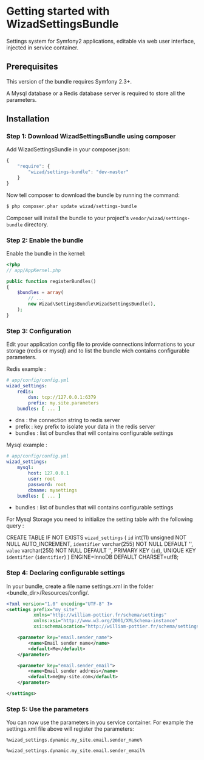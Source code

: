 Getting started with WizadSettingsBundle
========================================

Settings system for Symfony2 applications, editable via web user interface, injected in service container.

## Prerequisites

This version of the bundle requires Symfony 2.3+.

A Mysql database or a Redis database server is required to store all the parameters.

## Installation

### Step 1: Download WizadSettingsBundle using composer

Add WizadSettingsBundle in your composer.json:

```js
{
    "require": {
        "wizad/settings-bundle": "dev-master"
    }
}
```

Now tell composer to download the bundle by running the command:

``` bash
$ php composer.phar update wizad/settings-bundle
```

Composer will install the bundle to your project's `vendor/wizad/settings-bundle` directory.

### Step 2: Enable the bundle

Enable the bundle in the kernel:

``` php
<?php
// app/AppKernel.php

public function registerBundles()
{
    $bundles = array(
        // ...
        new Wizad\SettingsBundle\WizadSettingsBundle(),
    );
}
```

### Step 3: Configuration

Edit your application config file to provide connections informations to your storage (redis or mysql) and to list the bundle wich contains configurable parameters.

Redis example :
```yaml
# app/config/config.yml
wizad_settings:
    redis:
        dsn: tcp://127.0.0.1:6379
        prefix: my.site.parameters
    bundles: [ ... ]
```

 * dns : the connection string to redis server
 * prefix : key prefix to isolate your data in the redis server
 * bundles : list of bundles that will contains configurable settings

Mysql example :
```yaml
# app/config/config.yml
wizad_settings:
    mysql:
        host: 127.0.0.1
        user: root
        password: root
        dbname: mysettings
    bundles: [ ... ]
```
 * bundles : list of bundles that will contains configurable settings

 For Mysql Storage you need to initialize the setting table with the following query :

 CREATE TABLE IF NOT EXISTS `wizad_settings` (
   `id` int(11) unsigned NOT NULL AUTO_INCREMENT,
   `identifier` varchar(255) NOT NULL DEFAULT '',
   `value` varchar(255) NOT NULL DEFAULT '',
   PRIMARY KEY (`id`),
   UNIQUE KEY `identifier` (`identifier`)
 ) ENGINE=InnoDB DEFAULT CHARSET=utf8;

### Step 4: Declaring configurable settings

In your bundle, create a file name settings.xml in the folder <bundle_dir>/Resources/config/.

```xml
<?xml version="1.0" encoding="UTF-8" ?>
<settings prefix="my_site"
          xmlns="http://william-pottier.fr/schema/settings"
          xmlns:xsi="http://www.w3.org/2001/XMLSchema-instance"
          xsi:schemaLocation="http://william-pottier.fr/schema/settings https://raw.github.com/wpottier/WizadSettingsBundle/master/Resources/schema/settings-1.0.xsd">

    <parameter key="email.sender_name">
        <name>Email sender name</name>
        <default>Me</default>
    </parameter>

    <parameter key="email.sender_email">
        <name>Email sender address</name>
        <default>me@my-site.com</default>
    </parameter>

</settings>
```

### Step 5: Use the parameters

You can now use the parameters in you service container. For example the settings.xml file above will register the parameters:

```
%wizad_settings.dynamic.my_site.email.sender_name%
```

```
%wizad_settings.dynamic.my_site.email.sender_email%
```
